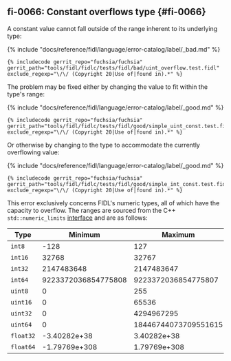 ## fi-0066: Constant overflows type {#fi-0066}

A constant value cannot fall outside of the range inherent to its underlying
type:

{% include "docs/reference/fidl/language/error-catalog/label/_bad.md" %}

```fidl
{% includecode gerrit_repo="fuchsia/fuchsia" gerrit_path="tools/fidl/fidlc/tests/fidl/bad/uint_overflow.test.fidl" exclude_regexp="\/\/ (Copyright 20|Use of|found in).*" %}
```

The problem may be fixed either by changing the value to fit within the type's
range:

{% include "docs/reference/fidl/language/error-catalog/label/_good.md" %}

```fidl
{% includecode gerrit_repo="fuchsia/fuchsia" gerrit_path="tools/fidl/fidlc/tests/fidl/good/simple_uint_const.test.fidl" exclude_regexp="\/\/ (Copyright 20|Use of|found in).*" %}
```

Or otherwise by changing to the type to accommodate the currently overflowing
value:

{% include "docs/reference/fidl/language/error-catalog/label/_good.md" %}

```fidl
{% includecode gerrit_repo="fuchsia/fuchsia" gerrit_path="tools/fidl/fidlc/tests/fidl/good/simple_int_const.test.fidl" exclude_regexp="\/\/ (Copyright 20|Use of|found in).*" %}
```

This error exclusively concerns FIDL's numeric types, all of which have the
capacity to overflow. The ranges are sourced from the C++ `std::numeric_limits`
[interface][cpp-ref-numeric-limits] and are as follows:

Type | Minimum | Maximum |
| --- | --- | --- |
| `int8` | -128 | 127 |
| `int16` | 32768 | 32767 |
| `int32` | 2147483648 | 2147483647 |
| `int64` | 9223372036854775808 | 9223372036854775807 |
| `uint8` | 0 | 255 |
| `uint16` | 0 | 65536 |
| `uint32` | 0 | 4294967295 |
| `uint64` | 0 | 18446744073709551615 |
| `float32` | -3.40282e+38 | 3.40282e+38 |
| `float64` | -1.79769e+308 | 1.79769e+308 |

[cpp-ref-numeric-limits]: https://en.cppreference.com/w/cpp/types/climits
